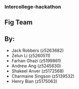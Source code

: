 ### Intercollege-hackathon
## Fig Team
## By:

* Jack Robbers (z5263682)
* Zelun Li (z5260511)
* Farhan Ghazi (z5199861)
* Andrew Ang (z5245630)
* Shakeel Anver (z5172568)
* Charmaine Singson (z5139532)
* Henry Bian (z5175063)
